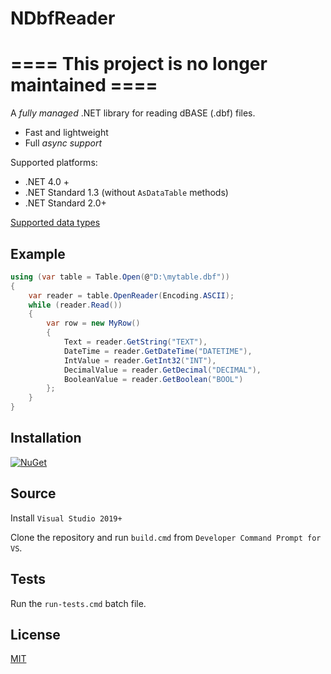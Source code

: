 NDbfReader
============

# ==== This project is no longer maintained ====

A *fully managed* .NET library for reading dBASE (.dbf) files.

- Fast and lightweight
- Full *async support*

Supported platforms:

- .NET 4.0 +
- .NET Standard 1.3 (without `AsDataTable` methods)
- .NET Standard 2.0+

[Supported data types](https://github.com/eXavera/NDbfReader/wiki/Supported-data-types)

## Example

```csharp
using (var table = Table.Open(@"D:\mytable.dbf"))
{
    var reader = table.OpenReader(Encoding.ASCII);
    while (reader.Read())
    {
        var row = new MyRow()
        {
            Text = reader.GetString("TEXT"),
            DateTime = reader.GetDateTime("DATETIME"),
            IntValue = reader.GetInt32("INT"),
            DecimalValue = reader.GetDecimal("DECIMAL"),
            BooleanValue = reader.GetBoolean("BOOL")
        };
    }
}
```

## Installation

[![NuGet](https://img.shields.io/nuget/v/NDbfReader.svg)](https://www.nuget.org/packages/NDbfReader)

## Source

Install `Visual Studio 2019+`

Clone the repository and run `build.cmd` from `Developer Command Prompt for VS`.

## Tests

Run the `run-tests.cmd` batch file.

## License
[MIT](https://github.com/eXavera/NDbfReader/blob/master/LICENSE.md)
